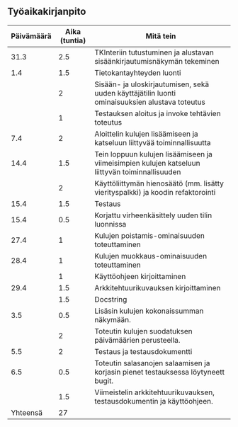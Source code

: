 ## Työaikakirjanpito

| Päivämäärä | Aika (tuntia) | Mitä tein |
|------------|------|-----------|
|  31.3      | 2.5  | TKInteriin tutustuminen ja alustavan sisäänkirjautumisnäkymän tekeminen    |
|   1.4      |  1.5 | Tietokantayhteyden luonti |
|            |  2   | Sisään- ja uloskirjautumisen, sekä uuden käyttäjätilin luonti ominaisuuksien alustava toteutus | 
|            |  1   | Testauksen aloitus ja invoke tehtävien toteutus | 
|    7.4     |  2   | Aloittelin  kulujen lisäämiseen ja katseluun liittyvää toiminnallisuutta | 
|    14.4     |  1.5   | Tein loppuun kulujen lisäämiseen ja viimeisimpien kulujen katseluun liittyvän toiminnallisuuden | 
|         |   2  | Käyttöliittymän hienosäätö (mm. lisätty vierityspalkki) ja koodin refaktorointi | 
|  15.4   |   1.5  | Testaus | 
|  15.4   |   0.5  | Korjattu virheenkäsittely uuden tilin luonnissa | 
|  27.4   |   1  | Kulujen poistamis-ominaisuuden toteuttaminen | 
|  28.4   |   1  | Kulujen muokkaus-ominaisuuden toteuttaminen | 
|     |   1  | Käyttöohjeen kirjoittaminen | 
|   29.4  |   1.5  | Arkkitehtuurikuvauksen kirjoittaminen | 
|     |   1.5  | Docstring | 
|  3.5 |   0.5  | Lisäsin kulujen kokonaissumman näkymään. | 
|   |   2  | Toteutin kulujen suodatuksen päivämäärien perusteella. | 
| 5.5  |  2   | Testaus ja testausdokumentti | 
| 6.5  |  0.5   | Toteutin salasanojen salaamisen ja korjasin pienet testauksessa löytyneett bugit. | 
|   |  1.5   | Viimeistelin arkkitehtuurikuvauksen, testausdokumentin ja käyttöohjeen. | 
| Yhteensä   | 27  | |
